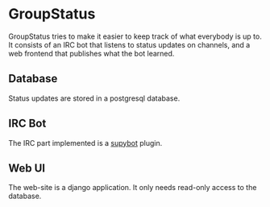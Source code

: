 # GroupStatus

GroupStatus tries to make it easier to keep track of what everybody is
up to.  It consists of an IRC bot that listens to status updates on
channels, and a web frontend that publishes what the bot learned.

## Database

Status updates are stored in a postgresql database.

## IRC Bot

The IRC part implemented is a [supybot](http://supybot.com/) plugin.

## Web UI

The web-site is a django application.  It only needs read-only
access to the database.

